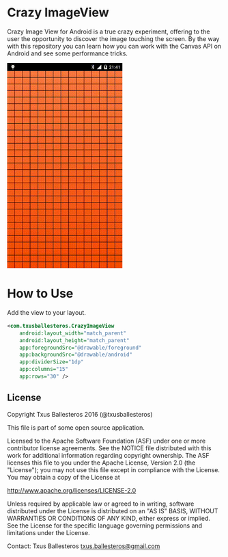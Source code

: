 Crazy ImageView
===============

Crazy Image View for Android is a true crazy experiment, offering to the user the opportunity to discover the image touching the screen. By the way with this repository you can learn how you can work with the Canvas API on Android and see some performance tricks.

![](assets/demo.gif)

# How to Use

Add the view to your layout.

```xml
<com.txusballesteros.CrazyImageView
    android:layout_width="match_parent"
    android:layout_height="match_parent"
    app:foregroundSrc="@drawable/foreground"
    app:backgroundSrc="@drawable/android"
    app:dividerSize="1dp"
    app:columns="15"
    app:rows="30" />
```

## License

Copyright Txus Ballesteros 2016 (@txusballesteros)

This file is part of some open source application.

Licensed to the Apache Software Foundation (ASF) under one or more contributor license agreements. See the NOTICE file distributed with this work for additional information regarding copyright ownership. The ASF licenses this file to you under the Apache License, Version 2.0 (the "License"); you may not use this file except in compliance with the License. You may obtain a copy of the License at

http://www.apache.org/licenses/LICENSE-2.0

Unless required by applicable law or agreed to in writing, software distributed under the License is distributed on an "AS IS" BASIS, WITHOUT WARRANTIES OR CONDITIONS OF ANY KIND, either express or implied. See the License for the specific language governing permissions and limitations under the License.

Contact: Txus Ballesteros txus.ballesteros@gmail.com